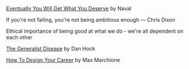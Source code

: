 [Eventually You Will Get What You Deserve](https://nav.al/eventually) by Naval

If you're not failing, you're not being ambitious enough — Chris Dixon

Ethical importance of being good at what we do - we're all dependent on each other

[The Generalist Disease](https://www.danhock.co/p/generalist-disease) by Dan Hock



[How To Design Your Career](https://www.maxmarchione.com/p/career-design) by Max Marchione


